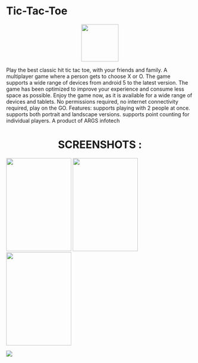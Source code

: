 # Tic-Tac-Toe
<p align="center">
<img width="100" height="100" src="https://firebasestorage.googleapis.com/v0/b/github--images.appspot.com/o/TicTacToe%2FTicTacToewithblack.jpg?alt=media&token=1f494b8b-448b-4523-b8d8-b49930fe0afb"></img>
</p>
Play the best classic hit tic tac toe, with your friends and family. A multiplayer game where a person gets to choose X or O. The game supports a wide range of devices from android 5 to the latest version. The game has been optimized to improve your experience and consume less space as possible. Enjoy the game now, as it is available for a wide range of devices and tablets. No permissions required, no internet connectivity required, play on the GO.  Features: supports playing with 2 people at once. supports both portrait and landscape versions. supports point counting for individual players.   A product of ARGS infotech
<p align="center">
  <p></p>
  <center><h1><b>SCREENSHOTS :</b></h1></center>
  
 

<p float="left">
  <img width="175" height="250" src="https://firebasestorage.googleapis.com/v0/b/github--images.appspot.com/o/TicTacToe%2Fscreenshots%2Fcoloured%20tic%20tac%20toe.jpg?alt=media&token=602d6b90-5234-4e2a-9221-1ad346183081" width="100" />
  <img width="175" height="250" src="https://firebasestorage.googleapis.com/v0/b/github--images.appspot.com/o/TicTacToe%2Fscreenshots%2Fdarkmode.jpg?alt=media&token=e60a206f-7cc2-4e98-93ad-942e2d6d0ef5" width="100" /> 
  <img width="175" height="250" src="https://firebasestorage.googleapis.com/v0/b/github--images.appspot.com/o/TicTacToe%2Fscreenshots%2Ffixed.jpg?alt=media&token=ce7ce9b4-9944-41e9-ad12-8b7f74d9e671" width="100" />
</p>
<p></p>
<p></p>
<img src="https://firebasestorage.googleapis.com/v0/b/github--images.appspot.com/o/TicTacToe%2Ftic%20tac%20toe%20full%20banner%20with%20new%20args%20logo.jpg?alt=media&token=51258b55-8d08-4a36-8b02-43fedb5f2626"></img>
</p>
